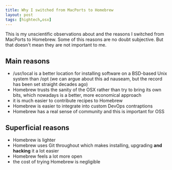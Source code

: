 ```yaml
---
title: Why I switched from MacPorts to Homebrew
layout: post
tags: [hightech,osx]
---
```


This is my unscientific observations about and the reasons I switched from MacPorts to Homebrew. Some of this reasons are no doubt subjective. But that doesn't mean they are not important to me.

## Main reasons

 - /usr/local is a better location for installing software on a BSD-based Unix system than /opt (we can argue about this ad nauseam, but the record has been set straight decades ago)
 - Homebrew trusts the sanity of the OSX rather than try to bring its own bits, which nowadays is a better, more economical approach
 - it is much easier to contribute recipes to Homebrew
 - Homebrew is easier to integrate into custom DevOps contraptions
 - Homebrew has a real sense of community and this is important for OSS

## Superficial reasons

 - Homebrew is lighter
 - Homebrew uses Git throughout which makes installing, upgrading **and hacking** it a lot easier
 - Homebrew feels a lot more open
 - the cost of trying Homebrew is negligible
